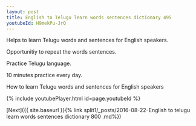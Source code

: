 ```yaml
---
layout: post
title: English to Telugu learn words sentences dictionary 495 
youtubeId: H9mekPu-JrQ
---
```

 
 
Helps to learn Telugu words and sentences for English speakers.

Opportunitiy to repeat the words sentences. 

Practice Telugu language. 
 
10 minutes practice every day. 
 
How to learn Telugu words and sentences for English speakers 
 
{% include youtubePlayer.html id=page.youtubeId %}
 
 
[Next]({{ site.baseurl }}{% link  split1/_posts/2016-08-22-English to telugu learn words sentences dictionary 800 .md%})
 
